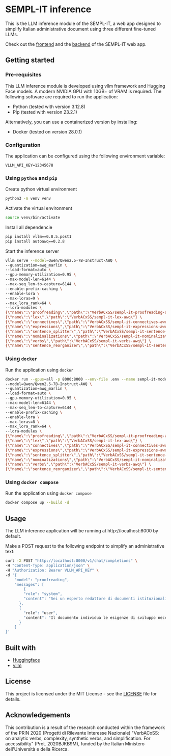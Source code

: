 # SEMPL-IT inference
This is the LLM inference module of the SEMPL-IT, a web app designed to simplify Italian administrative document using three different fine-tuned LLMs.

Check out the [frontend](https://github.com/VerbACxSS/semp-it-frontend) and the [backend](https://github.com/VerbACxSS/semp-it-backend) of the SEMPL-IT web app.

## Getting started
### Pre-requisites
This LLM inference module is developed using vllm framework and Hugging Face models. A modern NVIDIA GPU with 10GB+ of VRAM is required. The following software are required to run the application:
* Python (tested with version 3.12.8)
* Pip (tested with version 23.2.1)

Alternatively, you can use a containerized version by installing:
* Docker (tested on version 28.0.1)

### Configuration
The application can be configured using the following environment variable:
```
VLLM_API_KEY=12345678
```

### Using `python` and `pip`
Create python virtual environment
```sh
python3 -m venv venv
```

Activate the virtual environment
```sh
source venv/bin/activate
```

Install all dependencie
```sh
pip install vllm==0.8.5.post1
pip install autoawq==0.2.8
```

Start the inference server
```sh
vllm serve --model=Qwen/Qwen2.5-7B-Instruct-AWQ \
--quantization=awq_marlin \
--load-format=auto \
--gpu-memory-utilization=0.95 \
--max-model-len=6144 \
--max-seq_len-to-capture=6144 \
--enable-prefix-caching \
--enable-lora \
--max-loras=9 \
--max_lora_rank=64 \
--lora-modules \
{\"name\":\"proofreading\",\"path\":\"VerbACxSS/sempl-it-proofreading-awq\"} \
{\"name\":\"lex\",\"path\":\"VerbACxSS/sempl-it-lex-awq\"} \
{\"name\":\"connectives\",\"path\":\"VerbACxSS/sempl-it-connectives-awq\"} \
{\"name\":\"expressions\",\"path\":\"VerbACxSS/sempl-it-expressions-awq\"} \
{\"name\":\"sentence_splitter\",\"path\":\"VerbACxSS/sempl-it-sentence-splitter-awq\"} \
{\"name\":\"nominalizations\",\"path\":\"VerbACxSS/sempl-it-nominalizations-awq\"} \
{\"name\":\"verbs\",\"path\":\"VerbACxSS/sempl-it-verbs-awq\"} \
{\"name\":\"sentence_reorganizer\",\"path\":\"VerbACxSS/sempl-it-sentence-reorganizer-awq\"}
```

### Using `docker`
Run the application using `docker`
```sh
docker run --gpus=all -p 8000:8000 --env-file .env --name sempl-it-models vllm/vllm-openai:v0.8.5.post1 \
--model=Qwen/Qwen2.5-7B-Instruct-AWQ \
--quantization=awq_marlin \
--load-format=auto \
--gpu-memory-utilization=0.95 \
--max-model-len=6144 \
--max-seq_len-to-capture=6144 \
--enable-prefix-caching \
--enable-lora \
--max-loras=8 \
--max_lora_rank=64 \
--lora-modules \
{\"name\":\"proofreading\",\"path\":\"VerbACxSS/sempl-it-proofreading-awq\"} \
{\"name\":\"lex\",\"path\":\"VerbACxSS/sempl-it-lex-awq\"} \
{\"name\":\"connectives\",\"path\":\"VerbACxSS/sempl-it-connectives-awq\"} \
{\"name\":\"expressions\",\"path\":\"VerbACxSS/sempl-it-expressions-awq\"} \
{\"name\":\"sentence_splitter\",\"path\":\"VerbACxSS/sempl-it-sentence-splitter-awq\"} \
{\"name\":\"nominalizations\",\"path\":\"VerbACxSS/sempl-it-nominalizations-awq\"} \
{\"name\":\"verbs\",\"path\":\"VerbACxSS/sempl-it-verbs-awq\"} \
{\"name\":\"sentence_reorganizer\",\"path\":\"VerbACxSS/sempl-it-sentence-reorganizer-awq\"}
```

### Using `docker compose`
Run the application using `docker compose`
```sh
docker compose up --build -d
```

## Usage
The LLM inference application will be running at http://localhost:8000 by default.

Make a POST request to the following endpoint to simplify an administrative text:
```sh
curl -X POST "http://localhost:8000/v1/chat/completions" \
-H "Content-Type: application/json" \
-H "Authorization: Bearer VLLM_API_KEY" \
-d '{
    "model": "proofreading",
    "messages": [
        {
        "role": "system",
        "content": "Sei un esperto redattore di documenti istituzionali italiani.\n\nCorreggi gli errori ortografici, grammaticali, sintattici, di coesione, di punteggiatura e di preposizioni. **Non alterare il contenuto e lo stile del testo originale**.\n\n# Steps\n1. Leggi attentamente il testo istituzionale fornito.\n2. Identifica gli errori di ortografia, grammatica, sintassi, coesione, punteggiatura e preposizioni.\n3. Correggi gli errori individuati.\n\n# Output Format\nIl testo corretto con la stessa formattazione e suddivisione in paragrafi dell'originale.\n\n# Notes\n- Il testo fornito può essere complesso e richiede attenzione ai dettagli."
      },
      {
        "role": "user",
        "content": "Il documento individua le esigenze di sviluppo necessarie per assicurare che i principi delineati dalla Legge Regionale 23 dicembre 2004, n. 29 e dai successivi atti normativi, sulla essenziale funzione della ricerca e innovazione nelle Aziende Sanitarie della Regione Emilia-Romagna, si traducano in azioni concrete nel Servizio Sanitario Regionale.\n\nAlla luce delle evidenze della letteratura internazionale, delle indicazioni della normativa nazionale e della valutazione di quanto già attuato a livello regionale negli anni passati, vengono individuati gli obiettivi di sviluppo e le linee per il raggiungimento dei suddetti obiettivi."
      }
    ]
}'
```
## Built with
* [Huggingface](https://huggingface.co/)
* [vllm](https://github.com/vllm-project/vllm)

## License
This project is licensed under the MIT License - see the [LICENSE](LICENSE) file for details.

## Acknowledgements
This contribution is a result of the research conducted within the framework of the PRIN 2020 (Progetti di Rilevante Interesse Nazionale) "VerbACxSS: on analytic verbs, complexity, synthetic verbs, and simplification. For accessibility" (Prot. 2020BJKB9M), funded by the Italian Ministero dell'Università e della Ricerca.